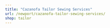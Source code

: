 ```yaml
---
title: "Cazanofa Tailor Sewing Services"
url: /newport/cazanofa-tailor-sewing-services/
shop: tailor
---
```

